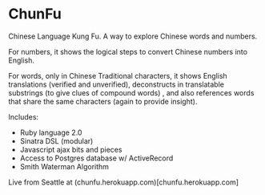 ChunFu
======

Chinese Language Kung Fu. A way to explore Chinese words and numbers.

For numbers, it shows the logical steps to convert Chinese numbers into English.

For words, only in Chinese Traditional characters, it shows English translations (verified and unverified), deconstructs in translatable substrings (to give clues of compound words) , and also references words that share the same characters (again to provide insight).

Includes:

* Ruby language 2.0
* Sinatra DSL (modular)
* Javascript ajax bits and pieces
* Access to Postgres database w/ ActiveRecord
* Smith Waterman Algorithm

Live from Seattle at (chunfu.herokuapp.com)[chunfu.herokuapp.com]